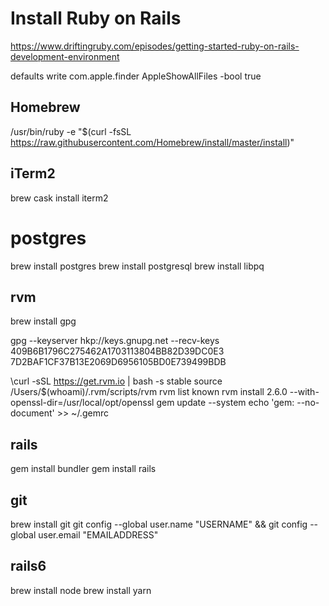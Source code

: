 # Install Ruby on Rails
https://www.driftingruby.com/episodes/getting-started-ruby-on-rails-development-environment

defaults write com.apple.finder AppleShowAllFiles -bool true

## Homebrew

/usr/bin/ruby -e "$(curl -fsSL https://raw.githubusercontent.com/Homebrew/install/master/install)"

## iTerm2

brew cask install iterm2

# postgres
brew install postgres
brew install postgresql
brew install libpq


## rvm

brew install gpg


gpg --keyserver hkp://keys.gnupg.net --recv-keys 409B6B1796C275462A1703113804BB82D39DC0E3 7D2BAF1CF37B13E2069D6956105BD0E739499BDB

\curl -sSL https://get.rvm.io | bash -s stable
source /Users/$(whoami)/.rvm/scripts/rvm
rvm list known
rvm install 2.6.0 --with-openssl-dir=/usr/local/opt/openssl
gem update --system
echo 'gem: --no-document' >> ~/.gemrc


## rails
gem install bundler
gem install rails

## git
brew install git
git config --global user.name "USERNAME" && git config --global user.email "EMAILADDRESS"

## rails6
brew install node
brew install yarn

